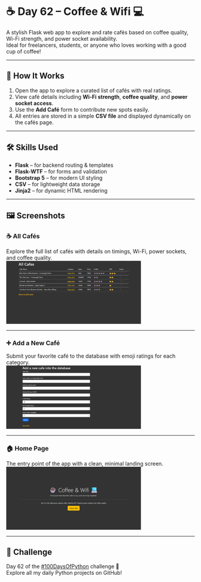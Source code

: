 # ☕ Day 62 – Coffee & Wifi 💻  
A stylish Flask web app to explore and rate cafés based on coffee quality, Wi-Fi strength, and power socket availability.  
Ideal for freelancers, students, or anyone who loves working with a good cup of coffee!

---

## 🚀 How It Works  
1. Open the app to explore a curated list of cafés with real ratings.  
2. View café details including **Wi-Fi strength**, **coffee quality**, and **power socket access**.  
3. Use the **Add Café** form to contribute new spots easily.  
4. All entries are stored in a simple **CSV file** and displayed dynamically on the cafés page.  

---

## 🛠 Skills Used  
- **Flask** – for backend routing & templates  
- **Flask-WTF** – for forms and validation  
- **Bootstrap 5** – for modern UI styling  
- **CSV** – for lightweight data storage  
- **Jinja2** – for dynamic HTML rendering  

---

## 🖼 Screenshots  

### ☕ All Cafés  
Explore the full list of cafés with details on timings, Wi-Fi, power sockets, and coffee quality.  
<img src="screenshots/all_cafes.png" width="360"/>

---

### ➕ Add a New Café  
Submit your favorite café to the database with emoji ratings for each category.  
<img src="screenshots/add_cafe.png" width="360"/>

---

### 🏠 Home Page  
The entry point of the app with a clean, minimal landing screen.  
<img src="screenshots/home.png" width="360"/>

---

## 📅 Challenge  
Day 62 of the [#100DaysOfPython](https://github.com/chiragdhawan07/100-days-of-python) challenge 🚀  
Explore all my daily Python projects on GitHub!
